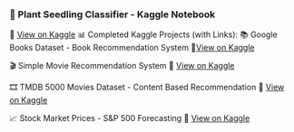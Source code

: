 ### 🌱 Plant Seedling Classifier - Kaggle Notebook  
🔗 [View on Kaggle](https://www.kaggle.com/code/shamal/plant-seedling-classifier)
📊 Completed Kaggle Projects (with Links):
📚 Google Books Dataset - Book Recommendation System
🔗[View on Kaggle](kaggle.com/code/shamalxyd/google-books-dataset)

🎬 Simple Movie Recommendation System
🔗 [View on Kaggle]( kaggle.com/code/shamalxyd/simple-movie-recommendation)

🎞️ TMDB 5000 Movies Dataset - Content Based Recommendation
🔗 [View on Kaggle]( kaggle.com/code/shamalxyd/tmdb-5000-movies-dataset)

📈 Stock Market Prices - S&P 500 Forecasting
🔗  [View on Kaggle]( kaggle.com/code/shamalxyd/stock-market-prices-s-p-500)


